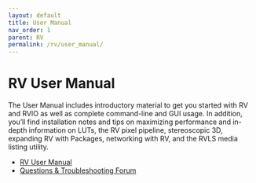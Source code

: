 ```yaml
---
layout: default
title: User Manual
nav_order: 1
parent: RV
permalink: /rv/user_manual/
---
```


# RV User Manual

The User Manual includes introductory material to get you started with RV and RVIO as well as complete command-line and GUI usage. In addition, you’ll find installation notes and tips on maximizing performance and in-depth information on LUTs, the RV pixel pipeline, stereoscopic 3D, expanding RV with Packages, networking with RV, and the RVLS media listing utility.

* [RV User Manual](http://www.tweaksoftware.com/static/documentation/rv/current/html/rv_manual.html)
* [Questions & Troubleshooting Forum](https://support.shotgunsoftware.com/forums/23078637-Questions-and-Troubleshooting-Python-Mu-JavaScript-etc-#recent) 
